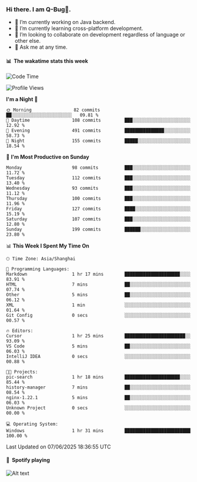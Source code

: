 ### Hi there. I am Q-Bug🐞.

- 🔭 I’m currently working on Java backend.
- 🌱 I’m currently learning cross-platform development.
- 👯 I’m looking to collaborate on development regardless of language or other else.
- 💬 Ask me at any time.

#### 📊 &nbsp;**The wakatime stats this week**  
<!--START_SECTION:waka-->
![Code Time](http://img.shields.io/badge/Code%20Time-329%20hrs%204%20mins-blue)

![Profile Views](http://img.shields.io/badge/Profile%20Views-0-blue)

**I'm a Night 🦉** 

```text
🌞 Morning                82 commits          ██░░░░░░░░░░░░░░░░░░░░░░░   09.81 % 
🌆 Daytime                108 commits         ███░░░░░░░░░░░░░░░░░░░░░░   12.92 % 
🌃 Evening                491 commits         ███████████████░░░░░░░░░░   58.73 % 
🌙 Night                  155 commits         █████░░░░░░░░░░░░░░░░░░░░   18.54 % 
```
📅 **I'm Most Productive on Sunday** 

```text
Monday                   98 commits          ███░░░░░░░░░░░░░░░░░░░░░░   11.72 % 
Tuesday                  112 commits         ███░░░░░░░░░░░░░░░░░░░░░░   13.40 % 
Wednesday                93 commits          ███░░░░░░░░░░░░░░░░░░░░░░   11.12 % 
Thursday                 100 commits         ███░░░░░░░░░░░░░░░░░░░░░░   11.96 % 
Friday                   127 commits         ████░░░░░░░░░░░░░░░░░░░░░   15.19 % 
Saturday                 107 commits         ███░░░░░░░░░░░░░░░░░░░░░░   12.80 % 
Sunday                   199 commits         ██████░░░░░░░░░░░░░░░░░░░   23.80 % 
```


📊 **This Week I Spent My Time On** 

```text
🕑︎ Time Zone: Asia/Shanghai

💬 Programming Languages: 
Markdown                 1 hr 17 mins        █████████████████████░░░░   83.91 % 
HTML                     7 mins              ██░░░░░░░░░░░░░░░░░░░░░░░   07.74 % 
Other                    5 mins              ██░░░░░░░░░░░░░░░░░░░░░░░   06.12 % 
XML                      1 min               ░░░░░░░░░░░░░░░░░░░░░░░░░   01.64 % 
Git Config               0 secs              ░░░░░░░░░░░░░░░░░░░░░░░░░   00.57 % 

🔥 Editors: 
Cursor                   1 hr 25 mins        ███████████████████████░░   93.09 % 
VS Code                  5 mins              ██░░░░░░░░░░░░░░░░░░░░░░░   06.03 % 
IntelliJ IDEA            0 secs              ░░░░░░░░░░░░░░░░░░░░░░░░░   00.88 % 

🐱‍💻 Projects: 
pic-search               1 hr 18 mins        █████████████████████░░░░   85.44 % 
history-manager          7 mins              ██░░░░░░░░░░░░░░░░░░░░░░░   08.54 % 
nginx-1.22.1             5 mins              ██░░░░░░░░░░░░░░░░░░░░░░░   06.03 % 
Unknown Project          0 secs              ░░░░░░░░░░░░░░░░░░░░░░░░░   00.00 % 

💻 Operating System: 
Windows                  1 hr 31 mins        █████████████████████████   100.00 % 
```


 Last Updated on 07/06/2025 18:36:55 UTC
<!--END_SECTION:waka-->

#### 🎵 &nbsp;**Spotify playing**  
![Alt text](https://spotify-recently-played-readme.vercel.app/api?user=e5y1o4x7kdt9kf2blu4wvmb4s&unique={true|1|on|yes})
